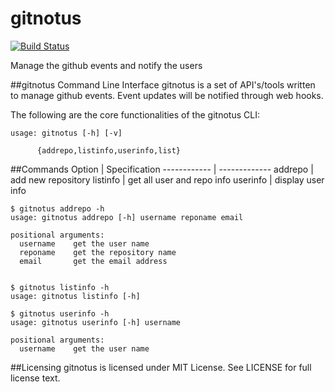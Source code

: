 gitnotus
=======================
[![Build Status](https://drone.io/github.com/dineshappavoo/gitnotus/status.png)](https://drone.io/github.com/dineshappavoo/gitnotus/latest)

Manage the github events and notify the users


##gitnotus Command Line Interface
gitnotus is a set of API's/tools written to manage github events. Event updates will be notified through web hooks.

The following are the core functionalities of the gitnotus CLI:
```
usage: gitnotus [-h] [-v]
               
	  {addrepo,listinfo,userinfo,list}
```

##Commands
Option | Specification
------------ | -------------
addrepo | add new repository
listinfo | get all user and repo info
userinfo | display user info

```
$ gitnotus addrepo -h
usage: gitnotus addrepo [-h] username reponame email

positional arguments:
  username    get the user name
  reponame    get the repository name
  email       get the email address


$ gitnotus listinfo -h
usage: gitnotus listinfo [-h]

$ gitnotus userinfo -h
usage: gitnotus userinfo [-h] username

positional arguments:
  username    get the user name

```



##Licensing
gitnotus is licensed under MIT License. See LICENSE for full license text.
